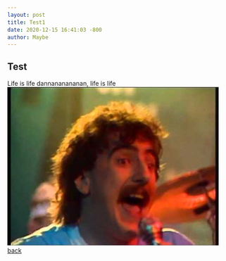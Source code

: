 ```yaml
---
layout: post
title: Test1
date: 2020-12-15 16:41:03 -800
author: Maybe
---
```


## Test

Life is life dannananananan, life is life 
![Opus](/assets/img/hqdefault.jpg)
[back](./)
